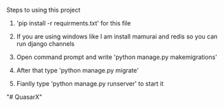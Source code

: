 Steps to using this project

1. 'pip install -r requirments.txt' for this file 
2. If you are using windows like I am install mamurai and redis so you can run django channels 

3. Open command prompt and write 'python manage.py makemigrations'
4. After that type 'python manage.py migrate'

5. Fianlly type 'python manage.py runserver' to start it

"# QuasarX" 
